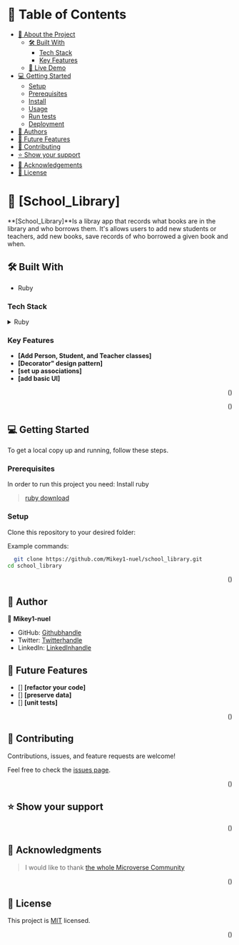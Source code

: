 # 📗 Table of Contents

- [📖 About the Project](#about-project)
  - [🛠 Built With](#built-with)
    - [Tech Stack](#tech-stack)
    - [Key Features](#key-features)
  - [🚀 Live Demo](#live-demo)
- [💻 Getting Started](#getting-started)
  - [Setup](#setup)
  - [Prerequisites](#prerequisites)
  - [Install](#install)
  - [Usage](#usage)
  - [Run tests](#run-tests)
  - [Deployment](#triangular_flag_on_post-deployment)
- [👥 Authors](#authors)
- [🔭 Future Features](#future-features)
- [🤝 Contributing](#contributing)
- [⭐️ Show your support](#support)
- [🙏 Acknowledgements](#acknowledgements)
- [📝 License](#license)


# 📖 [School_Library] <a name="about-project"></a>

**[School_Library]**Is a libray app that records what books are in the library and who borrows them. It's allows users to add new students or teachers, add new books, save records of who borrowed a given book and when.

## 🛠 Built With <a name="built-with"></a>

- Ruby

### Tech Stack <a name="tech-stack"></a>

<details>
  <summary>Ruby</summary>
  <ul>
    <li><a href="https://www.ruby-lang.org/en/documentation/">Ruby</a></li>
  </ul>
</details>


### Key Features <a name="key-features"></a>

- **[Add Person, Student, and Teacher classes]**
- **[Decorator" design pattern]**
- **[set up associations]**
- **[add basic UI]**

<p align="right">(<a href="#readme-top"></a>)</p>

<p align="right">(<a href="#readme-top"></a>)</p>


## 💻 Getting Started <a name="getting-started"></a>

To get a local copy up and running, follow these steps.

### Prerequisites

In order to run this project you need:
Install ruby

> [ruby download](https://rubyinstaller.org/)

### Setup

Clone this repository to your desired folder:

Example commands:

```sh
  git clone https://github.com/Mikey1-nuel/school_library.git
cd school_library
```

<p align="right">(<a href="#readme-top"></a>)</p>


## 👥 Author <a name="authors"></a>

👤 **Mikey1-nuel**

- GitHub: [Githubhandle](https://github.com/Mikey1-nuel)
- Twitter: [Twitterhandle](https://twitter.com/Mikey_nuel)
- LinkedIn: [LinkedInhandle](https://www.linkedin.com/in/emmanuel-nwoye-5915141b8/)


## 🔭 Future Features <a name="future-features"></a>

- [] **[refactor your code]**
- [] **[preserve data]**
- [] **[unit tests]**

<p align="right">(<a href="#readme-top"></a>)</p>


## 🤝 Contributing <a name="contributing"></a>

Contributions, issues, and feature requests are welcome!

Feel free to check the [issues page](https://github.com/Mikey1-nuel/school_library/issues).

<p align="right">(<a href="#readme-top"></a>)</p>


## ⭐️ Show your support <a name="support"></a>


<p align="right">(<a href="#readme-top"></a>)</p>


## 🙏 Acknowledgments <a name="acknowledgements"></a>

> I would like to thank [the whole Microverse Community](https://www.microverse.org/)

<p align="right">(<a href="#readme-top"></a>)</p>


## 📝 License <a name="license"></a>

This project is [MIT](./LICENSE) licensed.

<p align="right">(<a href="#readme-top"></a>)</p>